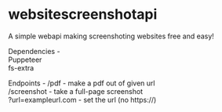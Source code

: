 # websitescreenshotapi
A simple webapi making screenshoting websites free and easy!




Dependencies -<br>
Puppeteer<br>
fs-extra<br>

Endpoints - 
/pdf - make a pdf out of given url<br>
/screenshot - take a full-page screenshot<br>
?url=exampleurl.com - set the url (no https://)<br>
